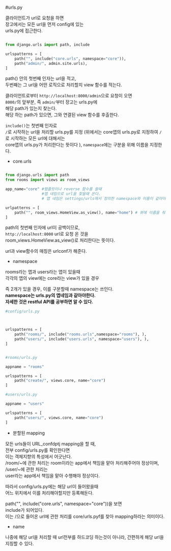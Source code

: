 #urls.py

클라이언트가 url로 요청을 하면  
장고에서는 모든 url을 먼저 config에 있는  
urls.py에 접근한다.

```python

from django.urls import path, include

urlspatterns = [
    path("", include("core.urls", namespace="core")),
    path("admin/", admin.site.urls),
]
```

path() 안의 첫번째 인자는 url을 적고,  
두번째는 그 url을 어떤 로직으로 처리할지 view 함수를 적는다.

클라이언트로부터 `http://localhost:8000/admin`으로 요청이 오면  
`8000/`의 앞부분, 즉 `admin/`부터 장고는 urls.py에  
해당 path가 있는지 찾는다.  
해당 하는 path가 있으면, 그와 연결된 view 함수를 후출한다.

`include()`는 첫번째 인자로  
`/`로 시작하는 url을 처리할 urls.py를 지정 (위에서는 core앱의 urls.py로 지정하여 `/`로 시작하는 모든 url에 대해서는  
core앱의 urls.py가 처리한다는 뜻이다 ), `namespace`에는 구분을 위해 이름을 지정한다.

- core.urls

```python

from django.urls import path
from rooms import views as room_views

app_name="core" #탬플릿이나 reverse 함수를 쓸때
                #앱 네임으로 url을 찾을때 쓴다.
                # 앱 네임은 settings/urls에서 정의한 namespace와 이름이 같아야한다.

urlpatterns = [
    path("", room_views.HomeView.as_view(), name="home") # 뷰에 이름을 줘서 core:home 형식으로 url과 그에 매칭되는 view를 호출하게 해준다. 앱네임, 뷰네임을 통해 url을 찾는다.
]


```

path의 첫번째 인자에 url이 공백이므로,  
`http://localhost:8000` url로 요청 온 것을  
room_views.HomeView.as_view()로 처리한다는 뜻이다.

url과 view함수의 매칭은 urlconf가 해준다.

- namespace

rooms라는 앱과 users라는 앱이 있을때  
각각의 앱의 view에는 core라는 view가 있을 경우

즉 2개가 있을 경우, 이를 구분할때 namespace는 쓰인다.  
**namespace는 urls.py의 앱네임과 같아야한다.**  
**자세한 것은 restful API를 공부하면 알 수 있다.**

```python
#config/urls.py



urlspatterns = [
    path("rooms/", include("rooms.urls",namespace="rooms"), ),
    path("users/", include("users.urls", namespace="users"), ),
]


#rooms/urls.py

appname = "rooms"

urlspatterns = [
    path("create/", views.core, name="core")
]

#users/urls.py

appname = "users"

urlspatterns = [
    path("users/", views.core, name="core")
]
```

- 분할된 mapping

모든 urls들이 URL_confdptj mapping을 할 때,  
전부 config/urls.py를 확인한다면  
이는 객체지향의 특성에서 어긋난다.  
/room/~에 관한 처리는 room이라는 app에서 책임을 맡아 처리해주어야 정상이며, /user/~에 관한 처리는  
user라는 app에서 책임을 맡아 수행해야 정상이다.

따라서 config/urls.py에는 해당 url이 들어왔을때  
어느 위치에서 이를 처리해야할지만 등록해둔다.

path("", include("core.urls", namespace="core"))을 보면  
include가 되어있다.  
이는 /으로 들어온 url에 관한 처리를 core/urls.pyf를 찾아 mapping하라는 의미이다.

- name

나중에 해당 url을 처리할 때 url전부를 하드코딩 하는것이 아니라, 간편하게 해당 url을 지칭할 수 있다.
